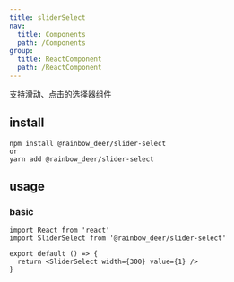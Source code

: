 ```yaml
---
title: sliderSelect
nav:
  title: Components
  path: /Components
group:
  title: ReactComponent
  path: /ReactComponent
---
```


支持滑动、点击的选择器组件

## install

```shell script
npm install @rainbow_deer/slider-select
or
yarn add @rainbow_deer/slider-select
```

## usage

### basic

```tsx
import React from 'react'
import SliderSelect from '@rainbow_deer/slider-select'

export default () => {
  return <SliderSelect width={300} value={1} />
}
```
